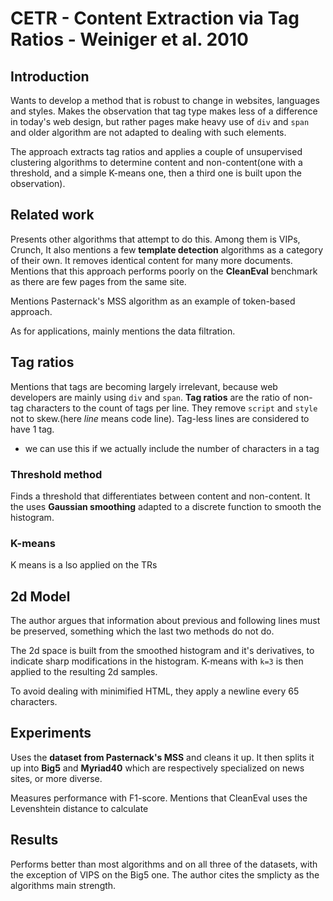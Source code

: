 # CETR - Content Extraction via Tag Ratios - Weiniger et al. 2010

## Introduction
Wants to develop a method that is robust to change in websites, languages and styles. Makes the observation that tag type makes less of a difference in today's web design, but rather pages make heavy use of `div` and `span` and older algorithm are not adapted to dealing with such elements.

The approach extracts tag ratios and applies a couple of unsupervised clustering algorithms to determine content and non-content(one with a threshold, and a simple K-means one, then a third one is built upon the observation).

## Related work
Presents other algorithms that attempt to do this. Among them is VIPs, Crunch, It also mentions a few **template detection** algorithms as a category of their own. It removes identical content for many more documents. Mentions that this approach performs poorly on the **CleanEval** benchmark as there are few pages from the same site. 

Mentions Pasternack's MSS algorithm as an example of token-based approach.

As for applications, mainly mentions the data filtration.

## Tag ratios
Mentions that tags are becoming largely irrelevant, because web developers are mainly using `div` and `span`. **Tag ratios** are the ratio of non-tag characters to the count of tags per line. They remove `script` and `style` not to skew.(here *line* means code line). Tag-less lines are considered to have 1 tag.

* we can use this if we actually include the number of characters in a tag

### Threshold method
Finds a threshold that differentiates between content and non-content. It the uses **Gaussian smoothing** adapted to a discrete function to smooth the histogram. 

### K-means
K means is a lso applied on the TRs

## 2d Model 
The author argues that information about previous and following lines must be preserved, something which the last two methods do not do. 

The 2d space is built from the smoothed histogram and it's derivatives, to indicate sharp modifications in the histogram. K-means with `k=3` is then applied to the resulting 2d samples. 

To avoid dealing with minimified HTML, they apply a newline every 65 characters.

## Experiments
Uses the **dataset from Pasternack's MSS** and cleans it up. It then splits it up into **Big5** and **Myriad40** which are respectively specialized on news sites, or more diverse.

Measures performance with F1-score. Mentions that CleanEval uses the Levenshtein  distance to calculate 

## Results
Performs better than most algorithms and on all three of the datasets, with the exception of VIPS on the Big5 one. The author cites the smplicty as the algorithms main strength.

```python

```
